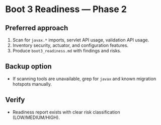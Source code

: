 # Boot 3 Readiness — Phase 2

## Preferred approach
1. Scan for `javax.*` imports, servlet API usage, validation API usage.
2. Inventory security, actuator, and configuration features.
3. Produce `boot3_readiness.md` with findings and risks.

## Backup option
- If scanning tools are unavailable, grep for `javax` and known migration hotspots manually.

## Verify
- Readiness report exists with clear risk classification (LOW/MEDIUM/HIGH).
